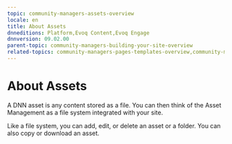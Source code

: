 ```yaml
---
topic: community-managers-assets-overview
locale: en
title: About Assets
dnneditions: Platform,Evoq Content,Evoq Engage
dnnversion: 09.02.00
parent-topic: community-managers-building-your-site-overview
related-topics: community-managers-pages-templates-overview,community-managers-microservices-overview,community-managers-content-with-modules-overview,empty-recycle-bin
---
```


# About Assets

A DNN asset is any content stored as a file. You can then think of the Asset Management as a file system integrated with your site.

Like a file system, you can add, edit, or delete an asset or a folder. You can also copy or download an asset.